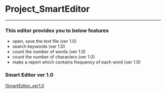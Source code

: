 # Project_SmartEditor

-----

### This editor provides you to below features
- open, save the text file (ver 1.0)
- search keywords (ver 1.0)
- count the number of words (ver 1.0)
- count the number of characters (ver 1.0)
- make a report which contains frequency of each word (ver 1.0)

### Smart Editor ver 1.0
[!SmartEditor_ver1.0](https://github.com/DustinYook/Project_SmartEditor/blob/master/image/SmartEditor.gif)
